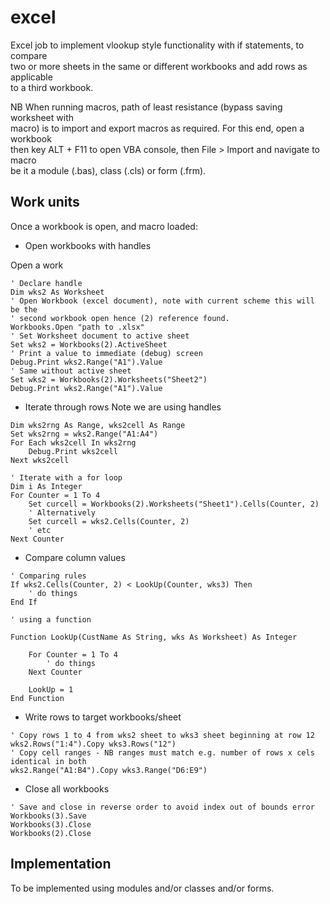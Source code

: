 # excel

Excel job to implement vlookup style functionality with if statements, to compare   
two or more sheets in the same or different workbooks and add rows as applicable  
to a third workbook.

NB When running macros, path of least resistance (bypass saving worksheet with  
macro) is to import and export macros as required. For this end, open a workbook  
then key ALT + F11 to open VBA console, then File > Import and navigate to macro  
be it a module (.bas), class (.cls) or form (.frm).

## Work units

Once a workbook is open, and macro loaded:

* Open workbooks with handles

Open a work
```
' Declare handle
Dim wks2 As Worksheet
' Open Workbook (excel document), note with current scheme this will be the
' second workbook open hence (2) reference found.
Workbooks.Open "path to .xlsx"
' Set Worksheet document to active sheet
Set wks2 = Workbooks(2).ActiveSheet
' Print a value to immediate (debug) screen
Debug.Print wks2.Range("A1").Value
' Same without active sheet
Set wks2 = Workbooks(2).Worksheets("Sheet2")
Debug.Print wks2.Range("A1").Value

```
* Iterate through rows
Note we are using handles
```
Dim wks2rng As Range, wks2cell As Range
Set wks2rng = wks2.Range("A1:A4")
For Each wks2cell In wks2rng
    Debug.Print wks2cell
Next wks2cell

' Iterate with a for loop
Dim i As Integer
For Counter = 1 To 4
    Set curcell = Workbooks(2).Worksheets("Sheet1").Cells(Counter, 2)
    ' Alternatively
    Set curcell = wks2.Cells(Counter, 2)
    ' etc
Next Counter
```
* Compare column values
```
' Comparing rules
If wks2.Cells(Counter, 2) < LookUp(Counter, wks3) Then
    ' do things
End If

' using a function

Function LookUp(CustName As String, wks As Worksheet) As Integer

    For Counter = 1 To 4
        ' do things
    Next Counter

    LookUp = 1
End Function
```
* Write rows to target workbooks/sheet
```
' Copy rows 1 to 4 from wks2 sheet to wks3 sheet beginning at row 12
wks2.Rows("1:4").Copy wks3.Rows("12")
' Copy cell ranges - NB ranges must match e.g. number of rows x cels identical in both
wks2.Range("A1:B4").Copy wks3.Range("D6:E9")
```

* Close all workbooks
```
' Save and close in reverse order to avoid index out of bounds error
Workbooks(3).Save
Workbooks(3).Close
Workbooks(2).Close
```            
## Implementation

To be implemented using modules and/or classes and/or forms.
